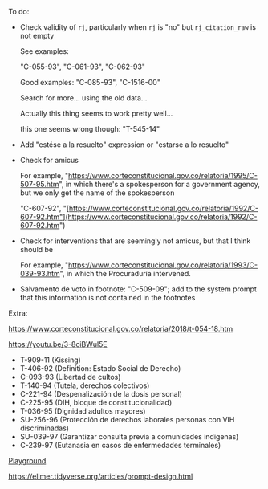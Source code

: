 To do:

-   Check validity of `rj`, particularly when `rj` is "no" but `rj_citation_raw` is not empty

    See examples:

    "C-055-93", "C-061-93", "C-062-93"

    Good examples: "C-085-93", "C-1516-00"

    Search for more... using the old data...

    Actually this thing seems to work pretty well...

    this one seems wrong though: "T-545-14"

-   Add "estése a la resuelto" expression or "estarse a lo resuelto"

-   Check for amicus

    For example, "https://www.corteconstitucional.gov.co/relatoria/1995/C-507-95.htm", in which there's a spokesperson for a government agency, but we only get the name of the spokesperson

    "C-607-92", "[https://www.corteconstitucional.gov.co/relatoria/1992/C-607-92.htm"](https://www.corteconstitucional.gov.co/relatoria/1992/C-607-92.htm")

-   Check for interventions that are seemingly not amicus, but that I think should be

    For example, "https://www.corteconstitucional.gov.co/relatoria/1993/C-039-93.htm", in which the Procuraduría intervened.

-   Salvamento de voto in footnote: "C-509-09"; add to the system prompt that this information is not contained in the footnotes

Extra:

https://www.corteconstitucional.gov.co/relatoria/2018/t-054-18.htm

https://youtu.be/3-8ciBWul5E

-   T-909-11 (Kissing)
-   T-406-92 (Definition: Estado Social de Derecho)
-   C-093-93 (Libertad de cultos)
-   T-140-94 (Tutela, derechos colectivos)
-   C-221-94 (Despenalización de la dosis personal)
-   C-225-95 (DIH, bloque de constitucionalidad)
-   T-036-95 (Dignidad adultos mayores)
-   SU-256-96 (Protección de derechos laborales personas con VIH discriminadas)
-   SU-039-97 (Garantizar consulta previa a comunidades indigenas)
-   C-239-97 (Eutanasia en casos de enfermedades terminales)

[Playground](https://platform.openai.com/playground/prompts?models=gpt-4o)

https://ellmer.tidyverse.org/articles/prompt-design.html